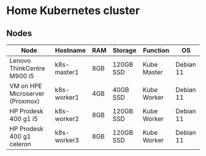 # Home Kubernetes cluster

## Nodes ##

Node   | Hostname | RAM | Storage | Function | OS
------ | -------- | --- | ------- | -------- | --
Lenovo ThinkCentre M900 i5 | k8s-master1 | 8GB | 120GB SSD | Kube Master | Debian 11
VM on HPE Microserver (Proxmox) | k8s-worker1 | 4GB | 40GB SSD | Kube Worker | Debian 11
HP Prodesk 400 g1 i5 | k8s-worker2 | 8GB | 120GB SSD | Kube Worker | Debian 11
HP Prodesk 400 g1 celeron | k8s-worker3 | 8GB | 120GB SSD | Kube Worker | Debian 11
